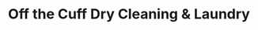 ---
title: "Off the Cuff Dry Cleaning & Laundry"
url: /livingston/off-the-cuff-dry-cleaning-and-laundry/
shop: laundry
---